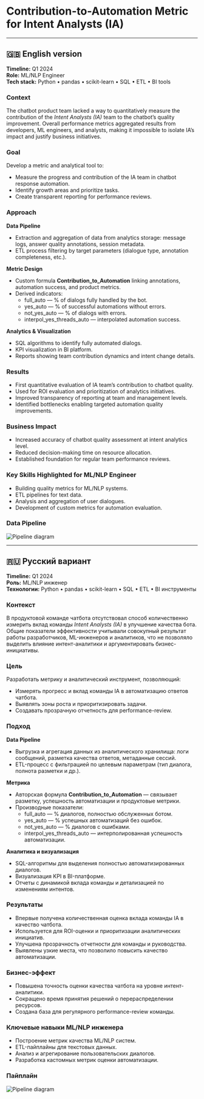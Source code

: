 # Contribution-to-Automation Metric for Intent Analysts (IA)

---

## 🇬🇧 English version

**Timeline:** Q1 2024  
**Role:** ML/NLP Engineer  
**Tech stack:** Python • pandas • scikit-learn • SQL • ETL • BI tools  

### Context  
The chatbot product team lacked a way to quantitatively measure the contribution of the *Intent Analysts (IA)* team to the chatbot’s quality improvement. Overall performance metrics aggregated results from developers, ML engineers, and analysts, making it impossible to isolate IA’s impact and justify business initiatives.

### Goal  
Develop a metric and analytical tool to:  
- Measure the progress and contribution of the IA team in chatbot response automation.  
- Identify growth areas and prioritize tasks.  
- Create transparent reporting for performance reviews.

### Approach  

**Data Pipeline**  
- Extraction and aggregation of data from analytics storage: message logs, answer quality annotations, session metadata.  
- ETL process filtering by target parameters (dialogue type, annotation completeness, etc.).

**Metric Design**  
- Custom formula **Contribution_to_Automation** linking annotations, automation success, and product metrics.  
- Derived indicators:  
  - full_auto — % of dialogs fully handled by the bot.  
  - yes_auto — % of successful automations without errors.  
  - not_yes_auto — % of dialogs with errors.  
  - interpol_yes_threads_auto — interpolated automation success.

**Analytics & Visualization**  
- SQL algorithms to identify fully automated dialogs.  
- KPI visualization in BI platform.  
- Reports showing team contribution dynamics and intent change details.

### Results  
- First quantitative evaluation of IA team’s contribution to chatbot quality.  
- Used for ROI evaluation and prioritization of analytics initiatives.  
- Improved transparency of reporting at team and management levels.  
- Identified bottlenecks enabling targeted automation quality improvements.

### Business Impact  
- Increased accuracy of chatbot quality assessment at intent analytics level.  
- Reduced decision-making time on resource allocation.  
- Established foundation for regular team performance reviews.

### Key Skills Highlighted for ML/NLP Engineer  
- Building quality metrics for ML/NLP systems.  
- ETL pipelines for text data.  
- Analysis and aggregation of user dialogues.  
- Development of custom metrics for automation evaluation.

### Data Pipeline

![Pipeline diagram](assets/Untitleddiagram_MermaidChart-2025-08-12-190155.png)


---

## 🇷🇺 Русский вариант

**Timeline:** Q1 2024  
**Роль:** ML/NLP инженер  
**Технологии:** Python • pandas • scikit-learn • SQL • ETL • BI инструменты  

### Контекст  
В продуктовой команде чатбота отсутствовал способ количественно измерить вклад команды *Intent Analysts (IA)* в улучшение качества бота. Общие показатели эффективности учитывали совокупный результат работы разработчиков, ML-инженеров и аналитиков, что не позволяло выделить влияние интент-аналитики и аргументировать бизнес-инициативы.

### Цель  
Разработать метрику и аналитический инструмент, позволяющий:  
- Измерять прогресс и вклад команды IA в автоматизацию ответов чатбота.  
- Выявлять зоны роста и приоритизировать задачи.  
- Создавать прозрачную отчетность для performance-review.

### Подход  

**Data Pipeline**  
- Выгрузка и агрегация данных из аналитического хранилища: логи сообщений, разметка качества ответов, метаданные сессий.  
- ETL-процесс с фильтрацией по целевым параметрам (тип диалога, полнота разметки и др.).

**Метрика**  
- Авторская формула **Contribution_to_Automation** — связывает разметку, успешность автоматизации и продуктовые метрики.  
- Производные показатели:  
  - full_auto — % диалогов, полностью обслуженных ботом.  
  - yes_auto — % успешных автоматизаций без ошибок.  
  - not_yes_auto — % диалогов с ошибками.  
  - interpol_yes_threads_auto — интерполированная успешность автоматизации.

**Аналитика и визуализация**  
- SQL-алгоритмы для выделения полностью автоматизированных диалогов.  
- Визуализация KPI в BI-платформе.  
- Отчеты с динамикой вклада команды и детализацией по изменениям интентов.

### Результаты  
- Впервые получена количественная оценка вклада команды IA в качество чатбота.  
- Используется для ROI-оценки и приоритизации аналитических инициатив.  
- Улучшена прозрачность отчетности для команды и руководства.  
- Выявлены узкие места, что позволило повысить качество автоматизации.

### Бизнес-эффект  
- Повышена точность оценки качества чатбота на уровне интент-аналитики.  
- Сокращено время принятия решений о перераспределении ресурсов.  
- Создана база для регулярного performance-review команды.

### Ключевые навыки ML/NLP инженера  
- Построение метрик качества ML/NLP систем.  
- ETL-пайплайны для текстовых данных.  
- Анализ и агрегирование пользовательских диалогов.  
- Разработка кастомных метрик оценки автоматизации.

### Пайплайн

![Pipeline diagram](assets/Untitleddiagram_MermaidChart-2025-08-12-190155.png)
